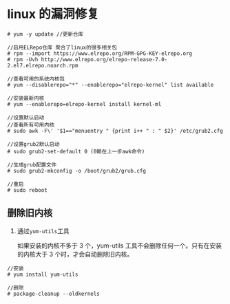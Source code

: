 # linux 的漏洞修复

```linux
# yum -y update //更新仓库

//启用ELRepo仓库 聚合了linux的很多相关包
# rpm --import https://www.elrepo.org/RPM-GPG-KEY-elrepo.org
# rpm -Uvh http://www.elrepo.org/elrepo-release-7.0-2.el7.elrepo.noarch.rpm

//查看可用的系统内核包
# yum --disablerepo="*" --enablerepo="elrepo-kernel" list available

//安装最新内核
# yum --enablerepo=elrepo-kernel install kernel-ml

//设置默认启动
//查看所有可用内核
# sudo awk -F\' '$1=="menuentry " {print i++ " : " $2}' /etc/grub2.cfg

//设置grub2默认启动
# sudo grub2-set-default 0 (0赖在上一步awk命令)

//生成grub配置文件
# sudo grub2-mkconfig -o /boot/grub2/grub.cfg

//重启
# sudo reboot
```

## 删除旧内核

1. 通过`yum-utils`工具

   如果安装的内核不多于 3 个，yum-utils 工具不会删除任何一个。只有在安装的内核大于 3 个时，才会自动删除旧内核。

```linux
//安装
# yum install yum-utils

//删除
# package-cleanup --oldkernels
```
